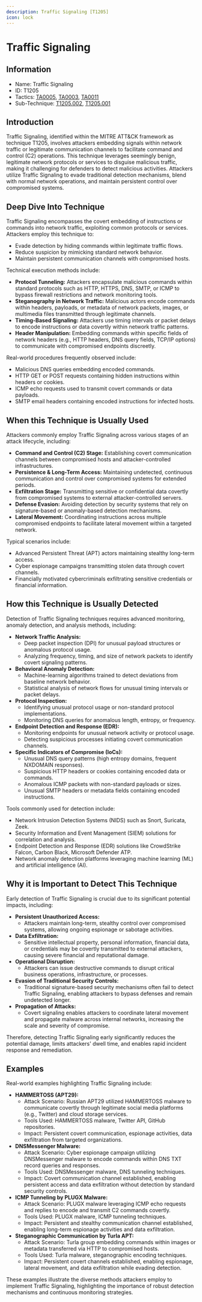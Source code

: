 ```yaml
---
description: Traffic Signaling [T1205]
icon: lock
---
```


# Traffic Signaling

## Information

* Name: Traffic Signaling
* ID: T1205
* Tactics: [TA0005](../../ta0005/), [TA0003](../), [TA0011](../../ta0011/)
* Sub-Technique: [T1205.002](t1205.002.md), [T1205.001](t1205.001.md)

## Introduction

Traffic Signaling, identified within the MITRE ATT\&CK framework as technique T1205, involves attackers embedding signals within network traffic or legitimate communication channels to facilitate command and control (C2) operations. This technique leverages seemingly benign, legitimate network protocols or services to disguise malicious traffic, making it challenging for defenders to detect malicious activities. Attackers utilize Traffic Signaling to evade traditional detection mechanisms, blend with normal network operations, and maintain persistent control over compromised systems.

## Deep Dive Into Technique

Traffic Signaling encompasses the covert embedding of instructions or commands into network traffic, exploiting common protocols or services. Attackers employ this technique to:

* Evade detection by hiding commands within legitimate traffic flows.
* Reduce suspicion by mimicking standard network behavior.
* Maintain persistent communication channels with compromised hosts.

Technical execution methods include:

* **Protocol Tunneling:** Attackers encapsulate malicious commands within standard protocols such as HTTP, HTTPS, DNS, SMTP, or ICMP to bypass firewall restrictions and network monitoring tools.
* **Steganography in Network Traffic:** Malicious actors encode commands within headers, payloads, or metadata of network packets, images, or multimedia files transmitted through legitimate channels.
* **Timing-Based Signaling:** Attackers use timing intervals or packet delays to encode instructions or data covertly within network traffic patterns.
* **Header Manipulation:** Embedding commands within specific fields of network headers (e.g., HTTP headers, DNS query fields, TCP/IP options) to communicate with compromised endpoints discreetly.

Real-world procedures frequently observed include:

* Malicious DNS queries embedding encoded commands.
* HTTP GET or POST requests containing hidden instructions within headers or cookies.
* ICMP echo requests used to transmit covert commands or data payloads.
* SMTP email headers containing encoded instructions for infected hosts.

## When this Technique is Usually Used

Attackers commonly employ Traffic Signaling across various stages of an attack lifecycle, including:

* **Command and Control (C2) Stage:** Establishing covert communication channels between compromised hosts and attacker-controlled infrastructures.
* **Persistence & Long-Term Access:** Maintaining undetected, continuous communication and control over compromised systems for extended periods.
* **Exfiltration Stage:** Transmitting sensitive or confidential data covertly from compromised systems to external attacker-controlled servers.
* **Defense Evasion:** Avoiding detection by security systems that rely on signature-based or anomaly-based detection mechanisms.
* **Lateral Movement:** Coordinating instructions across multiple compromised endpoints to facilitate lateral movement within a targeted network.

Typical scenarios include:

* Advanced Persistent Threat (APT) actors maintaining stealthy long-term access.
* Cyber espionage campaigns transmitting stolen data through covert channels.
* Financially motivated cybercriminals exfiltrating sensitive credentials or financial information.

## How this Technique is Usually Detected

Detection of Traffic Signaling techniques requires advanced monitoring, anomaly detection, and analysis methods, including:

* **Network Traffic Analysis:**
  * Deep packet inspection (DPI) for unusual payload structures or anomalous protocol usage.
  * Analyzing frequency, timing, and size of network packets to identify covert signaling patterns.
* **Behavioral Anomaly Detection:**
  * Machine-learning algorithms trained to detect deviations from baseline network behavior.
  * Statistical analysis of network flows for unusual timing intervals or packet delays.
* **Protocol Inspection:**
  * Identifying unusual protocol usage or non-standard protocol implementations.
  * Monitoring DNS queries for anomalous length, entropy, or frequency.
* **Endpoint Detection and Response (EDR):**
  * Monitoring endpoints for unusual network activity or protocol usage.
  * Detecting suspicious processes initiating covert communication channels.
* **Specific Indicators of Compromise (IoCs):**
  * Unusual DNS query patterns (high entropy domains, frequent NXDOMAIN responses).
  * Suspicious HTTP headers or cookies containing encoded data or commands.
  * Anomalous ICMP packets with non-standard payloads or sizes.
  * Unusual SMTP headers or metadata fields containing encoded instructions.

Tools commonly used for detection include:

* Network Intrusion Detection Systems (NIDS) such as Snort, Suricata, Zeek.
* Security Information and Event Management (SIEM) solutions for correlation and analysis.
* Endpoint Detection and Response (EDR) solutions like CrowdStrike Falcon, Carbon Black, Microsoft Defender ATP.
* Network anomaly detection platforms leveraging machine learning (ML) and artificial intelligence (AI).

## Why it is Important to Detect This Technique

Early detection of Traffic Signaling is crucial due to its significant potential impacts, including:

* **Persistent Unauthorized Access:**
  * Attackers maintain long-term, stealthy control over compromised systems, allowing ongoing espionage or sabotage activities.
* **Data Exfiltration:**
  * Sensitive intellectual property, personal information, financial data, or credentials may be covertly transmitted to external attackers, causing severe financial and reputational damage.
* **Operational Disruption:**
  * Attackers can issue destructive commands to disrupt critical business operations, infrastructure, or processes.
* **Evasion of Traditional Security Controls:**
  * Traditional signature-based security mechanisms often fail to detect Traffic Signaling, enabling attackers to bypass defenses and remain undetected longer.
* **Propagation of Attacks:**
  * Covert signaling enables attackers to coordinate lateral movement and propagate malware across internal networks, increasing the scale and severity of compromise.

Therefore, detecting Traffic Signaling early significantly reduces the potential damage, limits attackers' dwell time, and enables rapid incident response and remediation.

## Examples

Real-world examples highlighting Traffic Signaling include:

* **HAMMERTOSS (APT29):**
  * Attack Scenario: Russian APT29 utilized HAMMERTOSS malware to communicate covertly through legitimate social media platforms (e.g., Twitter) and cloud storage services.
  * Tools Used: HAMMERTOSS malware, Twitter API, GitHub repositories.
  * Impact: Persistent covert communication, espionage activities, data exfiltration from targeted organizations.
* **DNSMessenger Malware:**
  * Attack Scenario: Cyber espionage campaign utilizing DNSMessenger malware to encode commands within DNS TXT record queries and responses.
  * Tools Used: DNSMessenger malware, DNS tunneling techniques.
  * Impact: Covert communication channel established, enabling persistent access and data exfiltration without detection by standard security controls.
* **ICMP Tunneling by PLUGX Malware:**
  * Attack Scenario: PLUGX malware leveraging ICMP echo requests and replies to encode and transmit C2 commands covertly.
  * Tools Used: PLUGX malware, ICMP tunneling techniques.
  * Impact: Persistent and stealthy communication channel established, enabling long-term espionage activities and data exfiltration.
* **Steganographic Communication by Turla APT:**
  * Attack Scenario: Turla group embedding commands within images or metadata transferred via HTTP to compromised hosts.
  * Tools Used: Turla malware, steganographic encoding techniques.
  * Impact: Persistent covert channels established, enabling espionage, lateral movement, and data exfiltration while evading detection.

These examples illustrate the diverse methods attackers employ to implement Traffic Signaling, highlighting the importance of robust detection mechanisms and continuous monitoring strategies.
